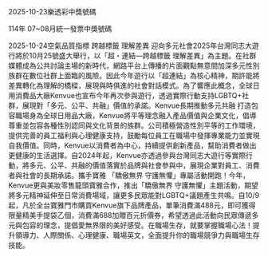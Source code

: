 
2025-10-23樂透彩中獎號碼

                                
114年 07~08月統一發票中獎號碼
                             
2025-10-24空氣品質指標
                              跨越標籤 理解差異 迎向多元社會2025年台灣同志大遊行將於10月25號盛大舉行，以「超・連結—跨越標籤 理解差異」為主題。在社群媒體成為公共討論主場的新時代，網路平台上傳播的片面觀點無意間加深多元性別族群在數位社群上面臨的風險。因此今年遊行以「超連結」為核心精神，期許能將差異轉化為理解的橋樑，展現與時俱進的社會對話模式。為了響應此概念，全球日用消費品大廠Kenvue也宣布今年再次參與遊行，透過實際行動支持LGBTQ+社群，展現對「多元、公平、共融」價值的承諾。Kenvue長期推動多元共融 打造包容職場身為全球日用品大廠，Kenvue將平等理念融入產品價值與企業文化，倡導尊重並包容各種性別認同與文化背景的族群。公司積極營造性別平等的工作環境，提供完善的員工福利與心理健康支持，鼓勵每位員工在職場中發揮專業能力並實現自我價值。同時，Kenvue以消費者為中心，持續提供創新產品，幫助消費者做出更健康的生活選擇。自2024年起，Kenvue亦透過參與台灣同志大遊行等實際行動，將多元、公平、共融的價值落實於品牌與社會參與中，展現企業對員工、消費者與社會的長期承諾。攜手寶雅 「驕傲無界 守護無懼」專屬活動開跑！今年，Kenvue更與美妝零售龍頭寶雅合作，推出「驕傲無界 守護無懼」主題活動，期望將多元精神延伸至日常消費場域，讓更多民眾能對LGBTQ+議題產生共鳴。自10/9起，凡於全台寶雅門市購買Kenvue旗下品牌產品，單筆消費滿488元，即可獲得限量精美手提袋乙個，消費滿688加贈百元折價券，希望透過此活動向民眾傳遞多元與包容的理念，提倡愛無界限的美好感受。在職場生存，就要掌握職場心法！提升領導力、人際關係、心理健康、職場英文，全面提升你的職場競爭力與職場生存技能。